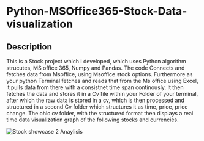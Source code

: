 # Python-MSOffice365-Stock-Data-visualization
 
 
 ## Description
 
 
 This is a Stock project which i developed, which uses Python algorithm strucutes, MS office 365, Numpy and Pandas. The code Connects and fetches data from Msoffice, using  Msoffice stock options. Furthermore as  your python Terminal fetches and reads that from the Ms office using  Excel, it pulls data from there with a  consistnet time span continously. It then fetches the data and stores it in a Cv file within your Folder of your terminal, after which the raw data is stored in a cv, which is then processed and structured in a second Cv folder which structures it as time, price, price change. The ohlc cv folder, with the structured format then displays a real time data visualization graph of the following stocks and currencies.
 
 
 ![Stock showcase 2 Anaylisis](https://user-images.githubusercontent.com/97313664/184989891-375202d6-2d2d-45a6-93da-4fc7c371adb9.png)
